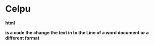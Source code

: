 # Celpu
<!DUCTYPE! html>
<html>
<head>
<b>html</>
   <title>what is html code?</title>
     <p>is a code the change the text in
       to the Line of a word document
       or a different format </p>
    
